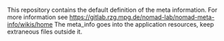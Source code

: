 This repository contains the default definition of the meta information.
For more information see https://gitlab.rzg.mpg.de/nomad-lab/nomad-meta-info/wikis/home
The meta_info goes into the application resources, keep extraneous files outside it.